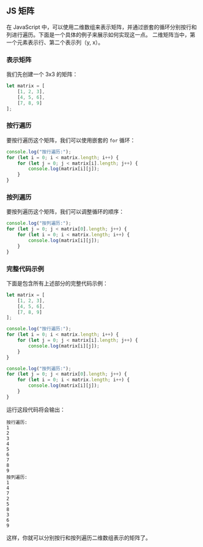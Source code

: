 ## JS 矩阵
在 JavaScript 中，可以使用二维数组来表示矩阵，并通过嵌套的循环分别按行和列进行遍历。下面是一个具体的例子来展示如何实现这一点。
二维矩阵当中，第一个元素表示行、第二个表示列（y, x）。

### 表示矩阵

我们先创建一个 3x3 的矩阵：

```js
let matrix = [
    [1, 2, 3],
    [4, 5, 6],
    [7, 8, 9]
];
```

### 按行遍历

要按行遍历这个矩阵，我们可以使用嵌套的 `for` 循环：

```js
console.log("按行遍历:");
for (let i = 0; i < matrix.length; i++) {
    for (let j = 0; j < matrix[i].length; j++) {
        console.log(matrix[i][j]);
    }
}
```

### 按列遍历

要按列遍历这个矩阵，我们可以调整循环的顺序：

```js
console.log("按列遍历:");
for (let j = 0; j < matrix[0].length; j++) {
    for (let i = 0; i < matrix.length; i++) {
        console.log(matrix[i][j]);
    }
}
```

### 完整代码示例

下面是包含所有上述部分的完整代码示例：

```js
let matrix = [
    [1, 2, 3],
    [4, 5, 6],
    [7, 8, 9]
];

console.log("按行遍历:");
for (let i = 0; i < matrix.length; i++) {
    for (let j = 0; j < matrix[i].length; j++) {
        console.log(matrix[i][j]);
    }
}

console.log("按列遍历:");
for (let j = 0; j < matrix[0].length; j++) {
    for (let i = 0; i < matrix.length; i++) {
        console.log(matrix[i][j]);
    }
}
```

运行这段代码将会输出：

```
按行遍历:
1
2
3
4
5
6
7
8
9
按列遍历:
1
4
7
2
5
8
3
6
9
```

这样，你就可以分别按行和按列遍历二维数组表示的矩阵了。